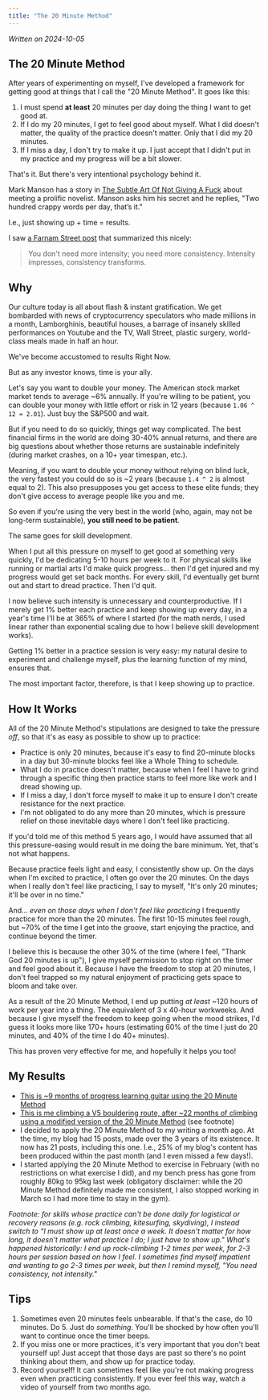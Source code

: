 ```yaml
---
title: "The 20 Minute Method"
---
```


_Written on 2024-10-05_

The 20 Minute Method
--------------------
After years of experimenting on myself, I've developed a framework for getting good at things that I call the "20 Minute Method". It goes like this:

1. I must spend **at least** 20 minutes per day doing the thing I want to get good at.
2. If I do my 20 minutes, I get to feel good about myself. What I did doesn't matter, the quality of the practice doesn't matter. Only that I did my 20 minutes.
3. If I miss a day, I don't try to make it up. I just accept that I didn't put in my practice and my progress will be a bit slower.

That's it. But there's very intentional psychology behind it.

Mark Manson has a story in [The Subtle Art Of Not Giving A Fuck](https://www.amazon.com/Subtle-Art-Not-Giving-Counterintuitive/dp/0062457713) about meeting a prolific novelist. Manson asks him his secret and he replies, "Two hundred crappy words per day, that’s it."

I.e., just showing up + time = results.

I saw [a Farnam Street post](https://fs.blog/brain-food/august-18-2024/) that summarized this nicely:

> You don't need more intensity; you need more consistency. Intensity impresses, consistency transforms.

Why
----
Our culture today is all about flash & instant gratification. We get bombarded with news of cryptocurrency speculators who made millions in a month, Lamborghinis, beautiful houses, a barrage of insanely skilled performances on Youtube and the TV, Wall Street, plastic surgery, world-class meals made in half an hour.

We've become accustomed to results Right Now. 

But as any investor knows, time is your ally.

Let's say you want to double your money. The American stock market market tends to average ~6% annually. If you're willing to be patient, you can double your money with little effort or risk in 12 years (because `1.06 ^ 12 = 2.01`). Just buy the S&P500 and wait.

But if you need to do so quickly, things get way complicated. The best financial firms in the world are doing 30-40% annual returns, and there are big questions about whether those returns are sustainable indefinitely (during market crashes, on a 10+ year timespan, etc.). 

Meaning, if you want to double your money without relying on blind luck, the very fastest you could do so is ~2 years (because `1.4 ^ 2` is almost equal to 2). This also presupposes you get access to these elite funds; they don't give access to average people like you and me.

So even if you're using the very best in the world (who, again, may not be long-term sustainable), **you still need to be patient**.

The same goes for skill development. 

When I put all this pressure on myself to get good at something very quickly, I'd be dedicating 5-10 hours per week to it. For physical skills like running or martial arts I'd make quick progress... then I'd get injured and my progress would get set back months. For every skill, I'd eventually get burnt out and start to dread practice. Then I'd quit.

I now believe such intensity is unnecessary and counterproductive. If I merely get 1% better each practice and keep showing up every day, in a year's time I'll be at 365% of where I started (for the math nerds, I used linear rather than exponential scaling due to how I believe skill development works).

Getting 1% better in a practice session is very easy: my natural desire to experiment and challenge myself, plus the learning function of my mind, ensures that.

The most important factor, therefore, is that I keep showing up to practice. 

How It Works
------------
All of the 20 Minute Method's stipulations are designed to take the pressure _off_, so that it's as easy as possible to show up to practice:

- Practice is only 20 minutes, because it's easy to find 20-minute blocks in a day but 30-minute blocks feel like a Whole Thing to schedule.
- What I do in practice doesn't matter, because when I feel I have to grind through a specific thing then practice starts to feel more like work and I dread showing up.
- If I miss a day, I don't force myself to make it up to ensure I don't create resistance for the next practice.
- I'm not obligated to do any more than 20 minutes, which is pressure relief on those inevitable days where I don't feel like practicing.

If you'd told me of this method 5 years ago, I would have assumed that all this pressure-easing would result in me doing the bare minimum. Yet, that's not what happens.

Because practice feels light and easy, I consistently show up. On the days when I'm excited to practice, I often go over the 20 minutes. On the days when I really don't feel like practicing, I say to myself, "It's only 20 minutes; it'll be over in no time."

And... _even on those days when I don't feel like practicing_ I frequently practice for more than the 20 minutes. The first 10-15 minutes feel rough, but ~70% of the time I get into the groove, start enjoying the practice, and continue beyond the timer.

I believe this is because the other 30% of the time (where I feel, "Thank God 20 minutes is up"), I give myself permission to stop right on the timer and feel good about it. Because I have the freedom to stop at 20 minutes, I don't feel trapped so my natural enjoyment of practicing gets space to bloom and take over.

As a result of the 20 Minute Method, I end up putting _at least_ ~120 hours of work per year into a thing. The equivalent of 3 x 40-hour workweeks. And because I give myself the freedom to keep going when the mood strikes, I'd guess it looks more like 170+ hours (estimating 60% of the time I just do 20 minutes, and 40% of the time I do 40+ minutes).

This has proven very effective for me, and hopefully it helps you too!

My Results
----------

- [This is ~9 months of progress learning guitar using the 20 Minute Method](TODO)
- [This is me climbing a V5 bouldering route, after ~22 months of climbing using a modified version of the 20 Minute Method](TODO) (see footnote)
- I decided to apply the 20 Minute Method to my writing a month ago. At the time, my blog had 15 posts, made over the 3 years of its existence. It now has 21 posts, including this one. I.e., 25% of my blog's content has been produced within the past month (and I even missed a few days!).
- I started applying the 20 Minute Method to exercise in February (with no restrictions on what exercise I did), and my bench press has gone from roughly 80kg to 95kg last week (obligatory disclaimer: while the 20 Minute Method definitely made me consistent, I also stopped working in March so I had more time to stay in the gym).

_Footnote: for skills whose practice can't be done daily for logistical or recovery reasons (e.g. rock climbing, kitesurfing, skydiving), I instead switch to "I must show up at least once a week. It doesn't matter for how long, it doesn't matter what practice I do; I just have to show up." What's happened historically: I end up rock-climbing 1-2 times per week, for 2-3 hours per session based on how I feel. I sometimes find myself impatient and wanting to go 2-3 times per week, but then I remind myself, "You need consistency, not intensity."_

Tips
----
1. Sometimes even 20 minutes feels unbearable. If that's the case, do 10 minutes. Do 5. Just do _something_. You'll be shocked by how often you'll want to continue once the timer beeps.
1. If you miss one or more practices, it's very important that you don't beat yourself up! Just accept that those days are past so there's no point thinking about them, and show up for practice today.
1. Record yourself! It can sometimes feel like you're not making progress even when practicing consistently. If you ever feel this way, watch a video of yourself from two months ago.
